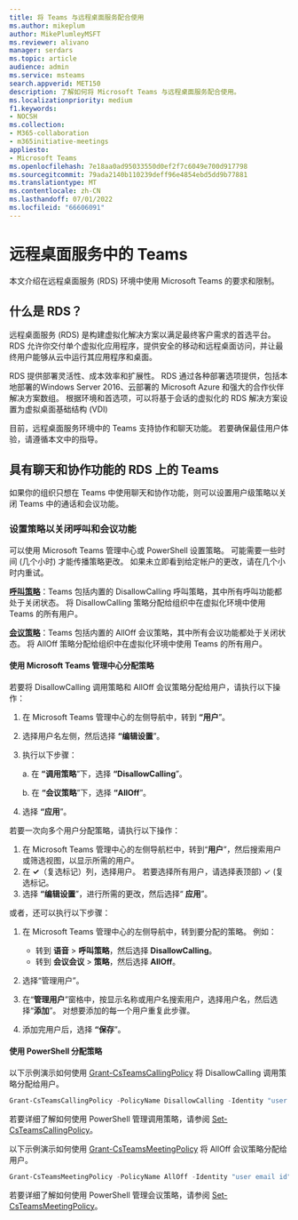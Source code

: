 ```yaml
---
title: 将 Teams 与远程桌面服务配合使用
ms.author: mikeplum
author: MikePlumleyMSFT
ms.reviewer: alivano
manager: serdars
ms.topic: article
audience: admin
ms.service: msteams
search.appverid: MET150
description: 了解如何将 Microsoft Teams 与远程桌面服务配合使用。
ms.localizationpriority: medium
f1.keywords:
- NOCSH
ms.collection:
- M365-collaboration
- m365initiative-meetings
appliesto:
- Microsoft Teams
ms.openlocfilehash: 7e18aa0ad95033550d0ef2f7c6049e700d917798
ms.sourcegitcommit: 79ada2140b110239deff96e4854ebd5dd9b77881
ms.translationtype: MT
ms.contentlocale: zh-CN
ms.lasthandoff: 07/01/2022
ms.locfileid: "66606091"
---
```

# <a name="teams-in-remote-desktop-services"></a>远程桌面服务中的 Teams

本文介绍在远程桌面服务 (RDS) 环境中使用 Microsoft Teams 的要求和限制。

## <a name="what-is-rds"></a>什么是 RDS？

远程桌面服务 (RDS) 是构建虚拟化解决方案以满足最终客户需求的首选平台。 RDS 允许你交付单个虚拟化应用程序，提供安全的移动和远程桌面访问，并让最终用户能够从云中运行其应用程序和桌面。

RDS 提供部署灵活性、成本效率和扩展性。 RDS 通过各种部署选项提供，包括本地部署的Windows Server 2016、云部署的 Microsoft Azure 和强大的合作伙伴解决方案数组。
根据环境和首选项，可以将基于会话的虚拟化的 RDS 解决方案设置为虚拟桌面基础结构 (VDI) 

目前，远程桌面服务环境中的 Teams 支持协作和聊天功能。 若要确保最佳用户体验，请遵循本文中的指导。

## <a name="teams-on-rds-with-chat-and-collaboration"></a>具有聊天和协作功能的 RDS 上的 Teams

如果你的组织只想在 Teams 中使用聊天和协作功能，则可以设置用户级策略以关闭 Teams 中的通话和会议功能。

### <a name="set-policies-to-turn-off-calling-and-meeting-functionality"></a>设置策略以关闭呼叫和会议功能

可以使用 Microsoft Teams 管理中心或 PowerShell 设置策略。 可能需要一些时间 (几个小时) 才能传播策略更改。 如果未立即看到给定帐户的更改，请在几个小时内重试。

[**呼叫策略**](teams-calling-policy.md)：Teams 包括内置的 DisallowCalling 呼叫策略，其中所有呼叫功能都处于关闭状态。 将 DisallowCalling 策略分配给组织中在虚拟化环境中使用 Teams 的所有用户。

[**会议策略**](meeting-policies-overview.md)：Teams 包括内置的 AllOff 会议策略，其中所有会议功能都处于关闭状态。 将 AllOff 策略分配给组织中在虚拟化环境中使用 Teams 的所有用户。

#### <a name="assign-policies-using-the-microsoft-teams-admin-center"></a>使用 Microsoft Teams 管理中心分配策略

若要将 DisallowCalling 调用策略和 AllOff 会议策略分配给用户，请执行以下操作：

1. 在 Microsoft Teams 管理中心的左侧导航中，转到 **“用户**”。
2. 选择用户名左侧，然后选择 **“编辑设置**”。
3. 执行以下步骤：

    a.  在 **“调用策略**”下，选择 **“DisallowCalling**”。

    b.  在 **“会议策略**”下，选择 **“AllOff**”。

4. 选择 **“应用**”。

若要一次向多个用户分配策略，请执行以下操作：

1. 在 Microsoft Teams 管理中心的左侧导航栏中，转到“**用户**”，然后搜索用户或筛选视图，以显示所需的用户。
2. 在 **&#x2713;**（复选标记）列，选择用户。 若要选择所有用户，请选择表顶部) &#x2713; (复选标记。
3. 选择 **“编辑设置**”，进行所需的更改，然后选择“ **应用**”。

或者，还可以执行以下步骤：

1. 在 Microsoft Teams 管理中心的左侧导航中，转到要分配的策略。 例如：

    - 转到 **语音** > **呼叫策略**，然后选择 **DisallowCalling**。
    - 转到 **会议会议** > **策略**，然后选择 **AllOff**。

2. 选择“管理用户”。
3. 在“**管理用户**”窗格中，按显示名称或用户名搜索用户，选择用户名，然后选择“**添加**”。 对想要添加的每一个用户重复此步骤。
4. 添加完用户后，选择 **“保存**”。

#### <a name="assign-policies-using-powershell"></a>使用 PowerShell 分配策略

以下示例演示如何使用 [Grant-CsTeamsCallingPolicy](/powershell/module/skype/grant-csteamscallingpolicy) 将 DisallowCalling 调用策略分配给用户。

```PowerShell
Grant-CsTeamsCallingPolicy -PolicyName DisallowCalling -Identity "user email id"
```

若要详细了解如何使用 PowerShell 管理调用策略，请参阅 [Set-CsTeamsCallingPolicy](/powershell/module/skype/set-csteamscallingpolicy)。

以下示例演示如何使用 [Grant-CsTeamsMeetingPolicy](/powershell/module/skype/grant-csteamsmeetingpolicy) 将 AllOff 会议策略分配给用户。

```PowerShell
Grant-CsTeamsMeetingPolicy -PolicyName AllOff -Identity "user email id"
```

若要详细了解如何使用 PowerShell 管理会议策略，请参阅 [Set-CsTeamsMeetingPolicy](/powershell/module/skype/set-csteamsmeetingpolicy)。